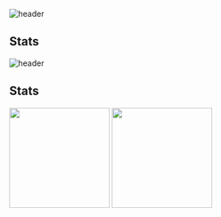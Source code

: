 ![header](https://capsule-render.vercel.app/api?type=transparent&color=gradient&height=300&section=header&text=Ryu%20Hanseong)


## Stats
![header](https://capsule-render.vercel.app/api?type=transparent&color=gradient&height=300&section=header&text=Ryu%20Hanseong)

## Stats

<p align="left">
  <img src="https://github-readme-stats.vercel.app/api?username=arsriu&count_private=true&theme=transparent&show_icons=true" width="180"/>
  <img src="https://github-readme-stats.vercel.app/api/top-langs/?username=arsriu&layout=compact&theme=transparent" width="180"/>
</p>


<!--
**arsriu/arsriu** is a ✨ _special_ ✨ repository because its `README.md` (this file) appears on your GitHub profile.

Here are some ideas to get you started:

- 🔭 I’m currently working on ...
- 🌱 I’m currently learning ...
- 👯 I’m looking to collaborate on ...
- 🤔 I’m looking for help with ...
- 💬 Ask me about ...
- 📫 How to reach me: ...
- 😄 Pronouns: ...
- ⚡ Fun fact: ...
-->
